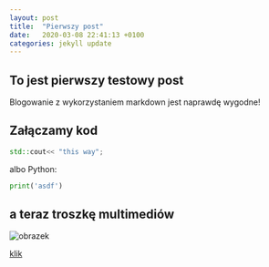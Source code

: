 ```yaml
---
layout: post
title:  "Pierwszy post"
date:   2020-03-08 22:41:13 +0100
categories: jekyll update
---
```


## To jest pierwszy testowy post

Blogowanie z wykorzystaniem markdown jest naprawdę wygodne!

## Załączamy kod

```cpp
std::cout<< "this way";
```

albo Python:
 
```python
print('asdf')
```

## a teraz troszkę multimediów

![obrazek](/assets/img.jpeg)

[klik](/assets/blank.pdf)
